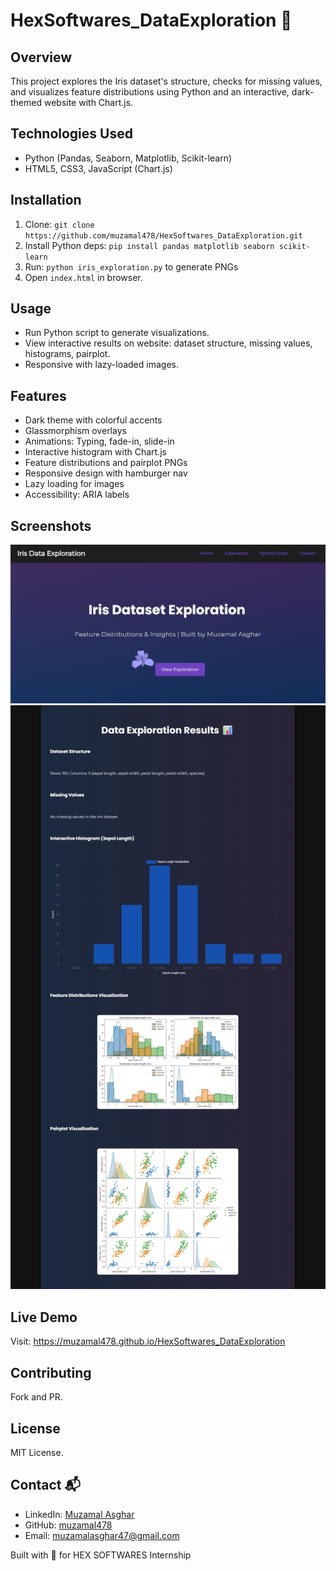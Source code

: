 # HexSoftwares_DataExploration 🌟

## Overview
This project explores the Iris dataset's structure, checks for missing values, and visualizes feature distributions using Python and an interactive, dark-themed website with Chart.js.

## Technologies Used
- Python (Pandas, Seaborn, Matplotlib, Scikit-learn)
- HTML5, CSS3, JavaScript (Chart.js)

## Installation
1. Clone: `git clone https://github.com/muzamal478/HexSoftwares_DataExploration.git`
2. Install Python deps: `pip install pandas matplotlib seaborn scikit-learn`
3. Run: `python iris_exploration.py` to generate PNGs
4. Open `index.html` in browser.

## Usage
- Run Python script to generate visualizations.
- View interactive results on website: dataset structure, missing values, histograms, pairplot.
- Responsive with lazy-loaded images.

## Features
- Dark theme with colorful accents
- Glassmorphism overlays
- Animations: Typing, fade-in, slide-in
- Interactive histogram with Chart.js
- Feature distributions and pairplot PNGs
- Responsive design with hamburger nav
- Lazy loading for images
- Accessibility: ARIA labels

## Screenshots
![Hero Section](images/screenshot-hero.jpg)  
![Exploration Results](images/screenshot-exploration.jpg)

## Live Demo
Visit: https://muzamal478.github.io/HexSoftwares_DataExploration

## Contributing
Fork and PR.

## License
MIT License.

## Contact 📬
- LinkedIn: [Muzamal Asghar](https://www.linkedin.com/in/muzamalasgharofficial/)
- GitHub: [muzamal478](https://github.com/muzamal478)
- Email: [muzamalasghar47@gmail.com](mailto:muzamalasghar47@gmail.com)

Built with 💙 for HEX SOFTWARES Internship
